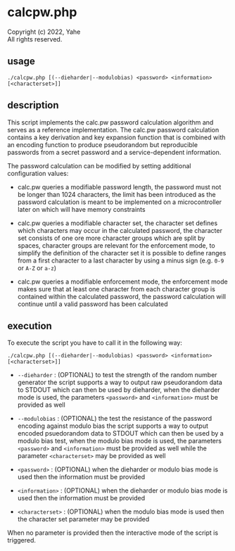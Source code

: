 # calcpw.php

Copyright (c) 2022, Yahe  
All rights reserved.

## usage

```
./calcpw.php [(--dieharder|--modulobias) <password> <information> [<characterset>]]
```

## description

This script implements the calc.pw password calculation algorithm and serves as a reference implementation. The calc.pw password calculation contains a key derivation and key expansion function that is combined with an encoding function to produce pseudorandom but reproducible passwords from a secret password and a service-dependent information.

The password calculation can be modified by setting additional configuration values:

* calc.pw queries a modifiable password length, the password must not be longer than 1024 characters, the limit has been introduced as the password calculation is meant to be implemented on a microcontroller later on which will have memory constraints

* calc.pw queries a modifiable character set, the character set defines which characters may occur in the calculated password, the character set consists of one ore more character groups which are split by spaces, character groups are relevant for the enforcement mode, to simplify the definition of the character set it is possible to define ranges from a first character to a last character by using a minus sign (e.g. `0-9` or `A-Z` or `a-z`)

* calc.pw queries a modifiable enforcement mode, the enforcement mode makes sure that at least one character from each character group is contained within the calculated password, the password calculation will continue until a valid password has been calculated

## execution

To execute the script you have to call it in the following way:

```
./calcpw.php [(--dieharder|--modulobias) <password> <information> [<characterset>]]
```

* `--dieharder` : (OPTIONAL) to test the strength of the random number generator the script supports a way to output raw pseudorandom data to STDOUT which can then be used by dieharder, when the dieharder mode is used, the parameters `<password>` and `<information>` must be provided as well

* `--modulobias` : (OPTIONAL) the test the resistance of the password encoding against modulo bias the script supports a way to output encoded psuedorandom data to STDOUT which can then be used by a modulo bias test, when the modulo bias mode is used, the parameters `<password>` and `<information>` must be provided as well while the parameter `<characterset>` may be provided as well

* `<password>` : (OPTIONAL) when the dieharder or modulo bias mode is used then the information must be provided

* `<information>` : (OPTIONAL) when the dieharder or modulo bias mode is used then the information must be provided

* `<characterset>` : (OPTIONAL) when the modulo bias mode is used then the character set parameter may be provided

When no parameter is provided then the interactive mode of the script is triggered.
